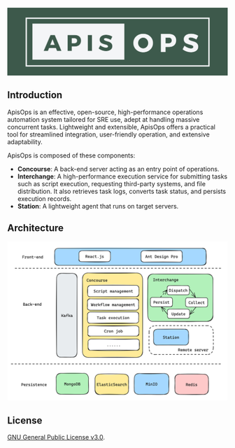 ![Logo](docs/pictures/logo.png)

## Introduction

ApisOps is an effective, open-source, high-performance operations automation system tailored for SRE use, adept at handling massive concurrent tasks. Lightweight and extensible, ApisOps offers a practical tool for streamlined integration, user-friendly operation, and extensive adaptability.

ApisOps is composed of these components:

- **Concourse**: A back-end server acting as an entry point of operations.
- **Interchange**: A high-performance execution service for submitting tasks such as script execution, requesting third-party systems, and file distribution. It also retrieves task logs, converts task status, and persists execution records.
- **Station**: A lightweight agent that runs on target servers.

## Architecture

![Architecture of ApisOps](docs/pictures/architecture.png)

## License

[GNU General Public License v3.0](https://www.gnu.org/licenses/gpl-3.0.en.html).
